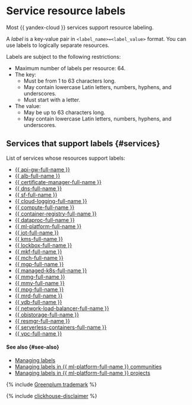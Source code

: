 # Service resource labels


Most {{ yandex-cloud }} services support resource labeling.

A _label_ is a key-value pair in `<label_name>=<label_value>` format. You can use labels to logically separate resources.

Labels are subject to the following restrictions:

* Maximum number of labels per resource: 64.
* The key:
   * Must be from 1 to 63 characters long.
   * May contain lowercase Latin letters, numbers, hyphens, and underscores.
   * Must start with a letter.
* The value:
   * May be up to 63 characters long.
   * May contain lowercase Latin letters, numbers, hyphens, and underscores.

## Services that support labels {#services}

List of services whose resources support labels:
* [{{ api-gw-full-name }}](../../api-gateway/index.yaml)
* [{{ alb-full-name }}](../../application-load-balancer/index.yaml)
* [{{ certificate-manager-full-name }}](../../certificate-manager/index.yaml)
* [{{ dns-full-name }}](../../dns/index.yaml)
* [{{ sf-full-name }}](../../functions/index.yaml)
* [{{ cloud-logging-full-name }}](../../logging/index.yaml)
* [{{ compute-full-name }}](../../compute/index.yaml)
* [{{ container-registry-full-name }}](../../container-registry/index.yaml)
* [{{ dataproc-full-name }}](../../data-proc/index.yaml)
* [{{ ml-platform-full-name }}](../../datasphere/index.yaml)
* [{{ iot-full-name }}](../../iot-core/index.yaml)
* [{{ kms-full-name }}](../../kms/index.yaml)
* [{{ lockbox-full-name }}](../../lockbox/index.yaml)
* [{{ mkf-full-name }}](../../managed-kafka/index.yaml)
* [{{ mch-full-name }}](../../managed-clickhouse/index.yaml)
* [{{ mgp-full-name }}](../../managed-greenplum/index.yaml)
* [{{ managed-k8s-full-name }}](../../managed-kubernetes/index.yaml)
* [{{ mmg-full-name }}](../../managed-mongodb/index.yaml)
* [{{ mmy-full-name }}](../../managed-mysql/index.yaml)
* [{{ mpg-full-name }}](../../managed-postgresql/index.yaml)
* [{{ mrd-full-name }}](../../managed-redis/index.yaml)
* [{{ ydb-full-name }}](../../ydb/index.yaml)
* [{{ network-load-balancer-full-name }}](../../network-load-balancer/index.yaml)
* [{{ objstorage-full-name }}](../../storage/index.yaml)
* [{{ resmgr-full-name }}](../../resource-manager/index.yaml)
* [{{ serverless-containers-full-name }}](../../serverless-containers/index.yaml)
* [{{ vpc-full-name }}](../../vpc/index.yaml)

#### See also {#see-also}

* [Managing labels](../operations/manage-labels.md)
* [Managing labels in {{ ml-platform-full-name }} communities](../../datasphere/operations/community/manage-community-labels.md)
* [Managing labels in {{ ml-platform-full-name }} projects](../../datasphere/operations/projects/manage-project-labels.md)


{% include [Greenplum trademark](../../_includes/mdb/mgp/trademark.md) %}


{% include [clickhouse-disclaimer](../../_includes/clickhouse-disclaimer.md) %}
